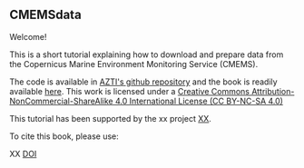 ## CMEMSdata

Welcome! 

This is a short tutorial explaining how to download and prepare data from the Copernicus Marine Environment Monitoring Service (CMEMS).

The code is available in [AZTI's github repository](https://github.com/Fundacion-AZTI/CMEMSdata) and the book is readily available [here](https://fundacion-azti.github.io/CMEMSdata/). This work is licensed under a [Creative Commons Attribution-NonCommercial-ShareAlike 4.0 International License (CC BY-NC-SA 4.0)](https://creativecommons.org/licenses/by-nc-sa/4.0/)

This tutorial has been supported by the xx project [XX]().

To cite this book, please use:

XX [DOI]()




